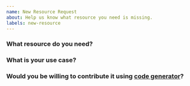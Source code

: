 ```yaml
---
name: New Resource Request
about: Help us know what resource you need is missing.
labels: new-resource
---
```

<!--
Thank you for helping to improve Crossplane!

Please be sure to search for open issues before raising a new one. We use issues
for bug reports and feature requests. Please find us at https://slack.crossplane.io
for questions, support, and discussion.
-->

### What resource do you need?
<!--
Please let us know the name of the resource you need.
-->


### What is your use case?
<!--
Help us for prioritization of the resource support by giving more details about
why you need it.
-->

### Would you be willing to contribute it using [code generator](https://github.com/crossplane/provider-aws/blob/master/CODE_GENERATION.md)?

<!--
Please take a look at code generator instructions to see whether you'd like to
contribute the missing parts where code generator cannot automate. See
https://github.com/crossplane/provider-aws/blob/master/CODE_GENERATION.md
-->